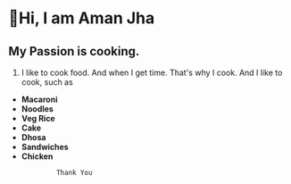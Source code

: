 # 👋Hi, I am Aman Jha

## My Passion is cooking.
1. I like to cook food. And when I get time. That's why I cook. And I like to cook, such as 
- **Macaroni**
- **Noodles**
- **Veg Rice** 
- **Cake** 
-  **Dhosa** 
- **Sandwiches** 
- **Chicken**





 ```
             Thank You
 ```
                     

